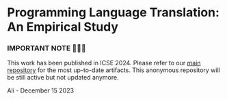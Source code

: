 # Programming Language Translation: An Empirical Study

### IMPORTANT NOTE 🚨🚨🚨
This work has been published in ICSE 2024. Please refer to our [main repository](https://github.com/Intelligent-CAT-Lab/PLTranslationEmpirical) for the most up-to-date artifacts. This anonymous repository will be still active but not updated anymore.

Ali - December 15 2023
